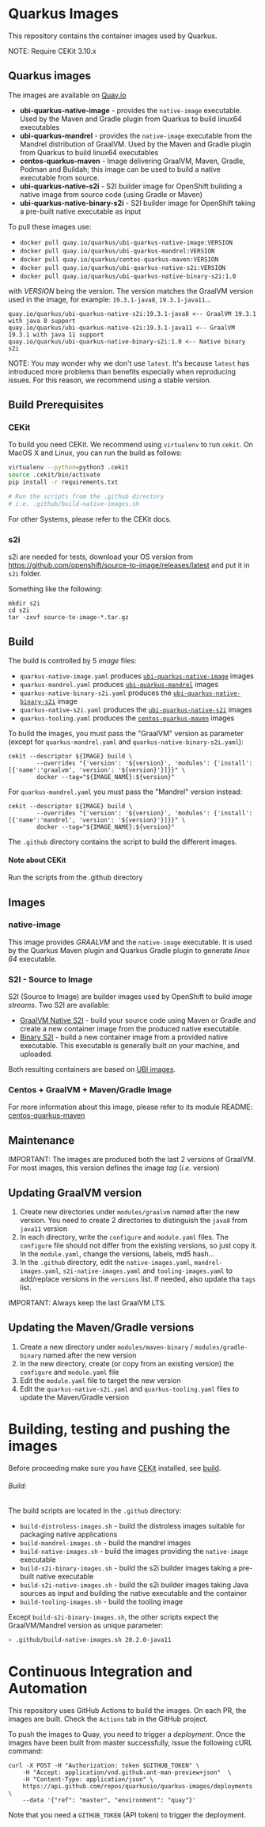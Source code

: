 # Quarkus Images

This repository contains the container images used by Quarkus.

NOTE: Require CEKit 3.10.x


## Quarkus images

The images are available on [Quay.io](https://quay.io/organization/quarkus)

* **ubi-quarkus-native-image** - provides the `native-image` executable. Used by the Maven and Gradle plugin from Quarkus to build linux64 executables
* **ubi-quarkus-mandrel** - provides the `native-image` executable from the Mandrel distribution of GraalVM. Used by the Maven and Gradle plugin from Quarkus to build linux64 executables
* **centos-quarkus-maven** - Image delivering GraalVM, Maven, Gradle, Podman and Buildah; this image can be used to build a native executable from source.
* **ubi-quarkus-native-s2i** - S2I builder image for OpenShift building a native image from source code (using Gradle or Maven)
* **ubi-quarkus-native-binary-s2i** - S2I builder image for OpenShift taking a pre-built native executable as input

To pull these images use:

* `docker pull quay.io/quarkus/ubi-quarkus-native-image:VERSION`
* `docker pull quay.io/quarkus/ubi-quarkus-mandrel:VERSION`
* `docker pull quay.io/quarkus/centos-quarkus-maven:VERSION`
* `docker pull quay.io/quarkus/ubi-quarkus-native-s2i:VERSION`
* `docker pull quay.io/quarkus/ubi-quarkus-native-binary-s2i:1.0`

with _VERSION_ being the version. 
The version matches the GraalVM version used in the image, for example: `19.3.1-java8`, `19.3.1-java11`...

```
quay.io/quarkus/ubi-quarkus-native-s2i:19.3.1-java8 <-- GraalVM 19.3.1 with java 8 support
quay.io/quarkus/ubi-quarkus-native-s2i:19.3.1-java11 <-- GraalVM 19.3.1 with java 11 support
quay.io/quarkus/ubi-quarkus-native-binary-s2i:1.0 <-- Native binary s2i
```

NOTE: You may wonder why we don't use `latest`. It's because `latest` has introduced more problems than benefits especially when reproducing issues.
For this reason, we recommend using a stable version.

## Build Prerequisites
### CEKit

To build you need CEKit. We recommend using `virtualenv` to run `cekit`.
On MacOS X and Linux, you can run the build as follows:

```bash
virtualenv --python=python3 .cekit
source .cekit/bin/activate
pip install -r requirements.txt

# Run the scripts from the .github directory
# i.e. .github/build-native-images.sh
```

For other Systems, please refer to the CEKit docs.

### s2i 

s2i are needed for tests, download your OS version from https://github.com/openshift/source-to-image/releases/latest and put it in `s2i` folder. 

Something like the following:
```
mkdir s2i
cd s2i
tar -zxvf source-to-image-*.tar.gz
```
## Build

The build is controlled by 5 _image_ files:

* `quarkus-native-image.yaml` produces [`ubi-quarkus-native-image`](https://quay.io/repository/quarkus/ubi-quarkus-native-image) images
* `quarkus-mandrel.yaml` produces [`ubi-quarkus-mandrel`](https://quay.io/repository/quarkus/ubi-quarkus-mandrel) images
* `quarkus-native-binary-s2i.yaml` produces the [`ubi-quarkus-native-binary-s2i`](https://quay.io/repository/quarkus/ubi-quarkus-native-binary-s2i) image
* `quarkus-native-s2i.yaml` produces the [`ubi-quarkus-native-s2i`](https://quay.io/repository/quarkus/ubi-quarkus-native-s2u) images
* `quarkus-tooling.yaml` produces the [`centos-quarkus-maven`](https://quay.io/repository/quarkus/ubi-quarkus-native-s2u) images

To build the images, you must pass the "GraalVM" version as parameter (except for `quarkus-mandrel.yaml` and `quarkus-native-binary-s2i.yaml`):

```
cekit --descriptor ${IMAGE} build \
        --overrides "{'version': '${version}', 'modules': {'install': [{'name':'graalvm', 'version': '${version}'}]}}" \
        docker --tag="${IMAGE_NAME}:${version}"
```        

For `quarkus-mandrel.yaml` you must pass the "Mandrel" version instead:

```
cekit --descriptor ${IMAGE} build \
        --overrides "{'version': '${version}', 'modules': {'install': [{'name':'mandrel', 'version': '${version}'}]}}" \
        docker --tag="${IMAGE_NAME}:${version}"
```

The `.github` directory contains the script to build the different images.


#### Note about CEKit

Run the scripts from the .github directory

## Images

### native-image

This image provides _GRAALVM_ and the `native-image` executable. It is used by the Quarkus Maven plugin and Quarkus Gradle plugin to generate _linux 64_ executable.

### S2I - Source to Image

S2I (Source to Image) are builder images used by OpenShift to build _image streams_.
Two S2I are available:

* [GraalVM Native S2I](modules/quarkus-native-s2i-scripts/README.md) - build your source code using Maven or Gradle and create a new container image from the produced native executable.
* [Binary S2I](modules/quarkus-native-binary-s2i-scripts/README.md) - build a new container image from a provided native executable. This executable is generally built on your machine, and uploaded.

Both resulting containers are based on [UBI images](https://www.redhat.com/en/blog/introducing-red-hat-universal-base-image).

### Centos + GraalVM + Maven/Gradle Image

For more information about this image, please refer to its module README:
[centos-quarkus-maven](modules/quarkus-maven-scripts/README.md)

## Maintenance

IMPORTANT: The images are produced both the last 2 versions of GraalVM. For most images, this version defines the image _tag_ (_i.e._ version)

## Updating GraalVM version

1. Create new directories under `modules/graalvm` named after the new version. You need to create 2 directories to distinguish the `java8` from `java11` version
2. In each directory, write the `configure` and `module.yaml` files. The `configure` file should not differ from the existing versions, so just copy it. In the `module.yaml`, change the versions, labels, md5 hash...
3. In the `.github` directory, edit the `native-images.yaml`, `mandrel-images.yaml`, `s2i-native-images.yaml` and `tooling-images.yaml` to add/replace versions in the `versions` list. If needed, also update tha `tags` list.

IMPORTANT: Always keep the last GraalVM LTS.

## Updating the Maven/Gradle versions

1. Create a new directory under `modules/maven-binary` / `modules/gradle-binary` named after the new version
2. In the new directory, create (or copy from an existing version) the `configure` and `module.yaml` file
3. Edit the `module.yaml` file to target the new version
4. Edit the `quarkus-native-s2i.yaml` and `quarkus-tooling.yaml` files to update the Maven/Gradle version

# Building, testing and pushing the images

Before proceeding make sure you have [CEKit](https://cekit.io/) installed, see [build](#build).

###### Build:

The build scripts are located in the `.github` directory:

* `build-distroless-images.sh` - build the distroless images suitable for packaging native applications
* `build-mandrel-images.sh` - build the mandrel images
* `build-native-images.sh` - build the images providing the `native-image` executable
* `build-s2i-binary-images.sh` - build the s2i builder images taking a pre-built native executable
* `build-s2i-native-images.sh` - build the s2i builder images taking Java sources as input and building the native executable and the container
* `build-tooling-images.sh` - build the tooling image

Except `build-s2i-binary-images.sh`, the other scripts expect the GraalVM/Mandrel version as unique parameter:

```bash
> .github/build-native-images.sh 20.2.0-java11
```

# Continuous Integration and Automation

This repository uses GitHub Actions to build the images.
On each PR, the images are built. Check the `Actions` tab in the GitHub project.

To push the images to Quay, you need to trigger a _deployment_.
Once the images have been built from master successfully, issue the following cURL command:

```
curl -X POST -H "Authorization: token $GITHUB_TOKEN" \
    -H "Accept: application/vnd.github.ant-man-preview+json"  \
    -H "Content-Type: application/json" \
    https://api.github.com/repos/quarkusio/quarkus-images/deployments \
    --data '{"ref": "master", "environment": "quay"}'
```

Note that you need a `GITHUB_TOKEN` (API token) to trigger the deployment.
